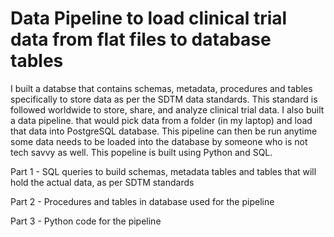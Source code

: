 # Data Pipeline to load clinical trial data from flat files to database tables

I built a databse that contains schemas, metadata, procedures and tables specifically to store data as per the SDTM data standards. This standard is followed worldwide to store, share, and analyze clinical trial data. 
I also built a data pipeline. that would pick data from a folder (in my laptop) and load that data into PostgreSQL database. This pipeline can then be run anytime some data needs to be loaded into the database by someone who is not tech savvy as well. 
This popeline is built using Python and SQL. 

Part 1 - SQL queries to build schemas, metadata tables and tables that will hold the actual data, as per SDTM standards 

Part 2 - Procedures and tables in database used for the pipeline

Part 3 - Python code for the pipeline
